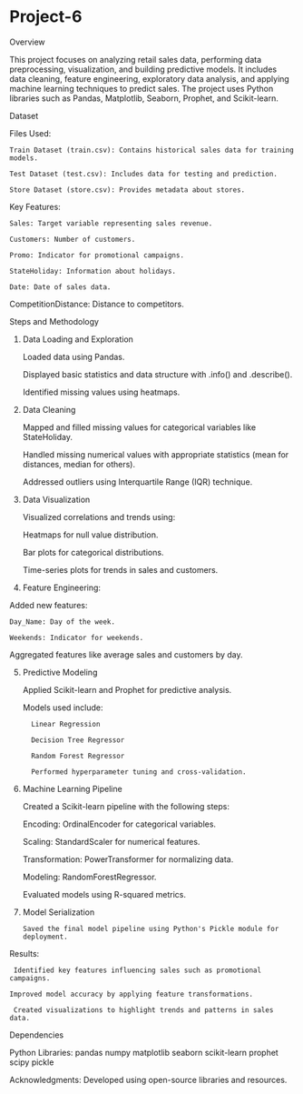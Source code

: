 # Project-6
Overview

This project focuses on analyzing retail sales data, performing data preprocessing, visualization, and building predictive models. It includes data cleaning, feature engineering, exploratory data analysis, and applying machine learning techniques to predict sales. The project uses Python libraries such as Pandas, Matplotlib, Seaborn, Prophet, and Scikit-learn.

Dataset

Files Used:

    Train Dataset (train.csv): Contains historical sales data for training models.

    Test Dataset (test.csv): Includes data for testing and prediction.

    Store Dataset (store.csv): Provides metadata about stores.

Key Features:

    Sales: Target variable representing sales revenue.

    Customers: Number of customers.

    Promo: Indicator for promotional campaigns.

    StateHoliday: Information about holidays.

    Date: Date of sales data.

CompetitionDistance: Distance to competitors.

Steps and Methodology

1. Data Loading and Exploration

     Loaded data using Pandas.

     Displayed basic statistics and data structure with .info() and .describe().

     Identified missing values using heatmaps.

2. Data Cleaning

     Mapped and filled missing values for categorical variables like StateHoliday.

     Handled missing numerical values with appropriate statistics (mean for distances, median for others).

     Addressed outliers using Interquartile Range (IQR) technique.

3. Data Visualization

     Visualized correlations and trends using:

     Heatmaps for null value distribution.

     Bar plots for categorical distributions.

     Time-series plots for trends in sales and customers.

4. Feature Engineering:

Added new features:

    Day_Name: Day of the week.

    Weekends: Indicator for weekends.

Aggregated features like average sales and customers by day.

5. Predictive Modeling

     Applied Scikit-learn and Prophet for predictive analysis.

   Models used include:

         Linear Regression

         Decision Tree Regressor

         Random Forest Regressor

         Performed hyperparameter tuning and cross-validation.

6. Machine Learning Pipeline

    Created a Scikit-learn pipeline with the following steps:

    Encoding: OrdinalEncoder for categorical variables.

    Scaling: StandardScaler for numerical features.

    Transformation: PowerTransformer for normalizing data.

    Modeling: RandomForestRegressor.

    Evaluated models using R-squared metrics.

7. Model Serialization

       Saved the final model pipeline using Python's Pickle module for deployment.

Results:

     Identified key features influencing sales such as promotional campaigns.

    Improved model accuracy by applying feature transformations.

     Created visualizations to highlight trends and patterns in sales data.

Dependencies

Python Libraries:
    pandas
    numpy
    matplotlib
    seaborn
    scikit-learn
    prophet 
    scipy 
    pickle

Acknowledgments:
     Developed using open-source libraries and resources.
